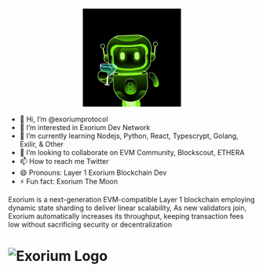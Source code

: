<p align="center">
  <img src="https://raw.githubusercontent.com/exoriumprotocol/fronted-configs/refs/heads/main/configs/network-logos/sticker.gif" width="200">
</p>

- 👋 Hi, I’m @exoriumprotocol
- 👀 I’m interested in Exorium Dev Network
- 🌱 I’m currently learning Nodejs, Python, React, Typescrypt, Golang, Exilir, & Other
- 💞️ I’m looking to collaborate on EVM Community, Blockscout, ETHERA
- 📫 How to reach me Twitter
- 😄 Pronouns: Layer 1 Exorium Blockchain Dev
- ⚡ Fun fact: Exorium The Moon


Exorium is a next-generation EVM-compatible Layer 1 blockchain employing dynamic state sharding to deliver linear scalability, As new validators join, Exorium automatically increases its throughput, keeping transaction fees low without sacrificing security or decentralization

# ![Exorium Logo](https://exorium.net/images/logo-2.svg)
